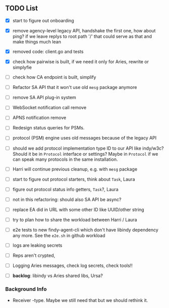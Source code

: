 ## TODO List

- [x] start to figure out onboarding
- [x] remove agency-level legacy API, handshake the first one, how about ping?
      if we leave replys to root path '/' that could serve as that and make things
      much lean
- [x] removed code: client.go and tests
- [x] check how pairwise is built, if we need it only for Aries, rewrite or
      simplyfie 

- [ ] check how CA endpoint is built, simplify
- [ ] Refactor SA API that it won't use old `mesg` package anymore
- [ ] remove SA API plug-in system
- [ ] WebSocket notification call remove 
- [ ] APNS notification remove
- [ ] Redesign status queries for PSMs. 
- [ ] protocol (PSM) engine uses old messages because of the legacy API
- [ ] should we add protocol implementation type ID to our API like indy/w3c?
Should it be in `Protocol` interface or settings? Maybe in `Protocol` if we can
speak many protocols in the same installation.

- [ ] Harri will continue previous cleanup, e.g. with `mesg` package

- [ ] start to figure out protocol starters, think about `Task`, Laura

- [ ] figure out protocol status info getters, `Task`?, Laura

- [ ] not in this refactoring: should also SA API be async?
- [ ] replace EA did in URL with some other ID like UUID/other string 
- [ ] try to plan how to share the workload between Harri / Laura
- [ ] e2e tests to new findy-agent-cli which don't have libindy dependency any
      more. See the `e2e.sh` in github workload
- [ ] logs are leaking secrets
- [ ] Reps aren't crypted, 
- [ ] Logging Aries messages, check log secrets, check tools!!

- [ ] **backlog**: libindy vs Aries shared libs, Ursa?


### Background Info

- Receiver -type. Maybe we still need that but we should rethink it.
